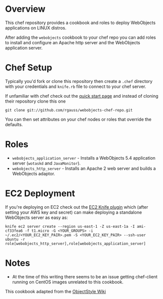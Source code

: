 Overview
========

This chef repository provides a cookbook and roles to deploy WebObjects applications
on LINUX distros.

After adding the `webobjects` cookbook to your chef repo you can add roles to install and configure an
Apache http server and the WebObjects application server.


Chef Setup
==========

Typically you'd fork or clone this repository then create a `.chef` directory with your credentials and
`knife.rb` file to connect to your chef server.

If unfamiliar with chef check out the [quick start page](http://wiki.opscode.com/display/chef/Quick+Start) and
instead of cloning their repository clone this one

	git clone git://github.com/rgauss/webobjects-chef-repo.git

You can then set attributes on your chef nodes or roles that override the defaults.


Roles
=====

* `webobjects_application_server` - Installs a WebObjects 5.4 application server (`wotaskd` and `JavaMonitor`).
* `webobjects_http_server` - Installs an Apache 2 web server and builds a WebObjects adaptor.


EC2 Deployment
==============

If you're deploying on EC2 check out the [EC2 Knife plugin](http://help.opscode.com/kb/knife/knife-plugins-ec2) which
(after setting your AWS key and secret) can make deploying a standalone WebObjects server as easy as:

	knife ec2 server create --region us-east-1 -Z us-east-1a -I ami-cf33fea6 -f t1.micro -G <YOUR_GROUPS> -i ~/.ec2/<YOUR_EC2_KEY_PAIR>.pem -S <YOUR_EC2_KEY_PAIR> --ssh-user ubuntu -r role[webobjects_http_server],role[webobjects_application_server]

Notes
=====

* At the time of this writing there seems to be an issue getting chef-client running on CentOS images unrelated to
this cookbook.


This cookbook adapted from the [ObjectStyle Wiki](http://wiki.objectstyle.org/confluence/display/WO/Platforms)